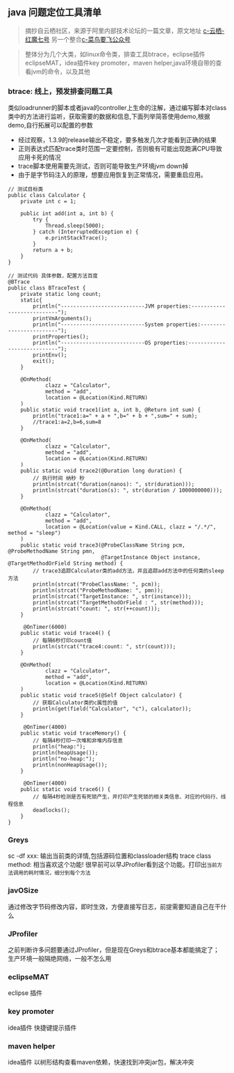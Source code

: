## java 问题定位工具清单
> 摘抄自云栖社区，来源于阿里内部技术论坛的一篇文章，原文地址 [c-云栖-红魔七号](https://yq.aliyun.com/articles/69520?utm_content=m_10360) 
另一个整合[c-菜鸟要飞公众号](https://mp.weixin.qq.com/s?__biz=MzA3ODg3OTk4OA==&mid=2651090865&idx=2&sn=49df190a6d63ab3c38ec162c45430263&chksm=844cc22ab33b4b3c5f9dd2466091defc8f6daf309a9503e97a7c4227e6d0e17d8f0fa21bbf8b&scene=0&xtrack=1&key=564d101db0e9f85443761feb7f989f9eccd54253bf875ebea01c5236147e89a3b6014e7b96bab3fd1675fcf44569103e5481b04defd9ba63f97e801b916994b044017b336b79cc0e85fd459c9cc01110&ascene=14&uin=MjUwOTQxMzEzNw%3D%3D&devicetype=Windows+7&version=62060739&lang=zh_CN&pass_ticket=FgzL0kxU%2FlTt5o4WLY9f7TZKnhKdg3TcFyAvh2wtmDrUYosX%2F8dctgqbhVC%2FnxYE)

> 整体分为几个大类，如linux命令类，排查工具btrace，eclipse插件eclipseMAT，idea插件key promoter，maven helper,java环境自带的查看jvm的命令，以及其他

### btrace: 线上，预发排查问题工具

类似loadrunner的脚本或者java的controller上生命的注解，通过编写脚本对class类中的方法进行监听，获取需要的数据和信息,下面列举简答使用demo,根据demo,自行拓展可以配置的参数

+ 经过观察，1.3.9的release输出不稳定，要多触发几次才能看到正确的结果
+ 正则表达式匹配trace类时范围一定要控制，否则极有可能出现跑满CPU导致应用卡死的情况
+ trace脚本使用需要先测试，否则可能导致生产环境jvm down掉
+ 由于是字节码注入的原理，想要应用恢复到正常情况，需要重启应用。
```
// 测试目标类
public class Calculator {
    private int c = 1;

    public int add(int a, int b) {
        try {
            Thread.sleep(5000);
        } catch (InterruptedException e) {
            e.printStackTrace();
        }
        return a + b;
    }
}

// 测试代码 具体参数，配置方法百度
@BTrace
public class BTraceTest {
    private static long count;
    static{
        println("---------------------------JVM properties:---------------------------");
        printVmArguments();
        println("---------------------------System properties:------------------------");
        printProperties();
        println("---------------------------OS properties:----------------------------");
        printEnv();
        exit();
    }

    @OnMethod(
            clazz = "Calculator",
            method = "add",
            location = @Location(Kind.RETURN)
    )
    public static void trace1(int a, int b, @Return int sum) {
        println("trace1:a=" + a + ",b=" + b + ",sum=" + sum);
        //trace1:a=2,b=6,sum=8
    }
    
    @OnMethod(
            clazz = "Calculator",
            method = "add",
            location = @Location(Kind.RETURN)
    )
    public static void trace2(@Duration long duration) {
        // 执行时间 纳秒 秒
        println(strcat("duration(nanos): ", str(duration)));
        println(strcat("duration(s): ", str(duration / 1000000000)));
    }
    
    @OnMethod(
            clazz = "Calculator",
            method = "add",
            location = @Location(value = Kind.CALL, clazz = "/.*/", method = "sleep")
    )
    public static void trace3(@ProbeClassName String pcm, @ProbeMethodName String pmn,
                              @TargetInstance Object instance, @TargetMethodOrField String method) {
        // trace3追踪Calculator类的add方法，并且追踪add方法中的任何类的sleep方法
        println(strcat("ProbeClassName: ", pcm));
        println(strcat("ProbeMethodName: ", pmn));
        println(strcat("TargetInstance: ", str(instance)));
        println(strcat("TargetMethodOrField : ", str(method)));
        println(strcat("count: ", str(++count)));
    }
    
     @OnTimer(6000)
    public static void trace4() {
        // 每隔6秒打印count值
        println(strcat("trace4:count: ", str(count)));
    }
    
    @OnMethod(
            clazz = "Calculator",
            method = "add",
            location = @Location(Kind.RETURN)
    )
    public static void trace5(@Self Object calculator) {
        // 获取Calculator类的c属性的值
        println(get(field("Calculator", "c"), calculator));
    }
    
     @OnTimer(4000)
    public static void traceMemory() {
        // 每隔4秒打印一次堆和非堆内存信息
        println("heap:");
        println(heapUsage());
        println("no-heap:");
        println(nonHeapUsage());
    }
    
     @OnTimer(4000)
    public static void trace6() {
        // 每隔4秒检测是否有死锁产生，并打印产生死锁的相关类信息、对应的代码行、线程信息
        deadlocks();
    }
}
```

### Greys
sc -df xxx: 输出当前类的详情,包括源码位置和classloader结构
trace class method: 相当喜欢这个功能! 很早前可以早JProfiler看到这个功能。打印出`当前方法调用的耗时情况，细分到每个方法`

### javOSize
通过修改字节码修改内容，即时生效，方便直接写日志，前提需要知道自己在干什么

### JProfiler
之前判断许多问题要通过JProfiler，但是现在Greys和btrace基本都能搞定了； 生产环境一般隔绝网络，一般不怎么用

### eclipseMAT
eclipse 插件

### key promoter
idea插件 快捷键提示插件

### maven helper
idea插件 以树形结构查看maven依赖，快速找到冲突jar包，解决冲突
